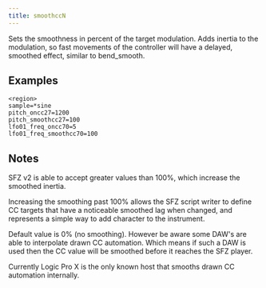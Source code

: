 ```yaml
---
title: smoothccN
---
```

Sets the smoothness in percent of the target modulation.
Adds inertia to the modulation, so fast movements of the controller will have
a delayed, smoothed effect, similar to bend_smooth. 

## Examples

```
<region>
sample=*sine
pitch_oncc27=1200
pitch_smoothcc27=100
lfo01_freq_oncc70=5
lfo01_freq_smoothcc70=100
```

## Notes

SFZ v2 is able to accept greater values than 100%, which increase the smoothed inertia.

Increasing the smoothing past 100% allows the SFZ script writer to define CC targets that have a noticeable smoothed lag when changed, and represents a simple way to add character to the instrument.

Default value is 0% (no smoothing). However be aware some DAW's are able to interpolate drawn CC automation. Which means if such a DAW is used then the CC value will be smoothed before it reaches the SFZ player.

Currently Logic Pro X is the only known host that smooths drawn CC automation internally.
